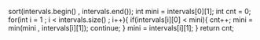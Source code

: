 sort(intervals.begin() , intervals.end());
int mini = intervals[0][1];
int cnt = 0;
for(int i = 1 ; i < intervals.size() ; i++){
if(intervals[i][0] < mini){
cnt++;
mini = min(mini , intervals[i][1]);
continue;
}
mini = intervals[i][1];
}
return cnt;